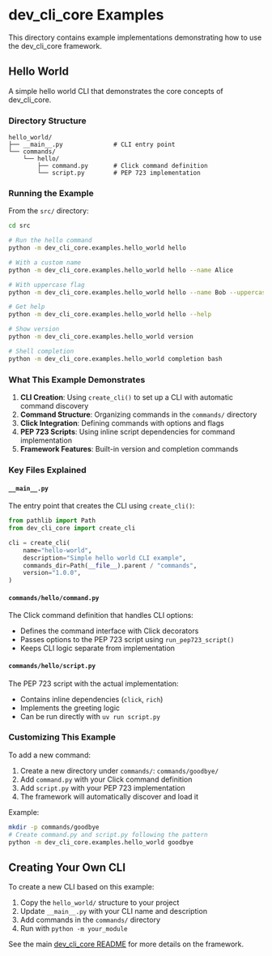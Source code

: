 # dev_cli_core Examples

This directory contains example implementations demonstrating how to use the dev_cli_core framework.

## Hello World

A simple hello world CLI that demonstrates the core concepts of dev_cli_core.

### Directory Structure

```
hello_world/
├── __main__.py              # CLI entry point
└── commands/
    └── hello/
        ├── command.py       # Click command definition
        └── script.py        # PEP 723 implementation
```

### Running the Example

From the `src/` directory:

```bash
cd src

# Run the hello command
python -m dev_cli_core.examples.hello_world hello

# With a custom name
python -m dev_cli_core.examples.hello_world hello --name Alice

# With uppercase flag
python -m dev_cli_core.examples.hello_world hello --name Bob --uppercase

# Get help
python -m dev_cli_core.examples.hello_world hello --help

# Show version
python -m dev_cli_core.examples.hello_world version

# Shell completion
python -m dev_cli_core.examples.hello_world completion bash
```

### What This Example Demonstrates

1. **CLI Creation**: Using `create_cli()` to set up a CLI with automatic command discovery
2. **Command Structure**: Organizing commands in the `commands/` directory
3. **Click Integration**: Defining commands with options and flags
4. **PEP 723 Scripts**: Using inline script dependencies for command implementation
5. **Framework Features**: Built-in version and completion commands

### Key Files Explained

#### `__main__.py`

The entry point that creates the CLI using `create_cli()`:

```python
from pathlib import Path
from dev_cli_core import create_cli

cli = create_cli(
    name="hello-world",
    description="Simple hello world CLI example",
    commands_dir=Path(__file__).parent / "commands",
    version="1.0.0",
)
```

#### `commands/hello/command.py`

The Click command definition that handles CLI options:

- Defines the command interface with Click decorators
- Passes options to the PEP 723 script using `run_pep723_script()`
- Keeps CLI logic separate from implementation

#### `commands/hello/script.py`

The PEP 723 script with the actual implementation:

- Contains inline dependencies (`click`, `rich`)
- Implements the greeting logic
- Can be run directly with `uv run script.py`

### Customizing This Example

To add a new command:

1. Create a new directory under `commands/`: `commands/goodbye/`
2. Add `command.py` with your Click command definition
3. Add `script.py` with your PEP 723 implementation
4. The framework will automatically discover and load it

Example:

```bash
mkdir -p commands/goodbye
# Create command.py and script.py following the pattern
python -m dev_cli_core.examples.hello_world goodbye
```

## Creating Your Own CLI

To create a new CLI based on this example:

1. Copy the `hello_world/` structure to your project
2. Update `__main__.py` with your CLI name and description
3. Add commands in the `commands/` directory
4. Run with `python -m your_module`

See the main [dev_cli_core README](../README.md) for more details on the framework.
